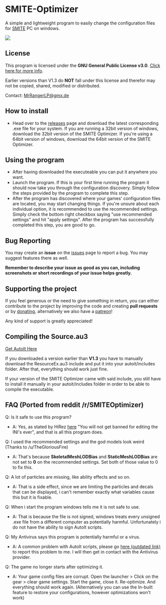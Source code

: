 # SMITE-Optimizer

A simple and lightweight program to easily change the configuration files for [SMITE](https://www.smitegame.com/) PC on windows.

<img align="center" src="https://i.imgur.com/MHnpb0L.png" />

## License

This program is licensed under the **GNU General Public License v3.0**. [Click here for more info](https://github.com/MeteorTheLizard/SMITE-Optimizer/blob/master/LICENSE).

Earlier versions than V1.3 do **NOT** fall under this license and therefor may not be copied, shared, modified or distributed.

Contact: MrRangerLP@gmx.de

## How to install

- Head over to the [releases](https://github.com/MeteorTheLizard/SMITE-Optimizer/releases) page and download the latest corresponding .exe file for your system. If you are running a 32bit version of windows, download the 32bit version of the SMITE Optimizer. If you're using a 64bit version of windows, download the 64bit version of the SMITE Optimizer.

## Using the program

- After having downloaded the executeable you can put it anywhere you want.
- Launch the program. If this is your first time running the program it should now take you through the configuration discovery. Simply follow the steps provided by the program to complete this step.
- After the program has discovered where your games' configuration files are located, you may start changing things. If you're unsure about each individual option, it is recommended to use the recommended settings. Simply check the bottom right checkbox saying "use recommended settings" and hit "apply settings". After the program has successfully completed this step, you are good to go.
 
 ## Bug Reporting
 
 You may create an **issue** on the [issues](https://github.com/MeteorTheLizard/SMITE-Optimizer/issues) page to report a bug.
 You may suggest features there as well.
 
 **Remember to describe your issue as good as you can, including screenshots or short recordings of your issue helps greatly.**
 
 ## Supporting the project
 
 If you feel generous or the need to give something in return, you can either contribute to the project by improving the code and creating **pull requests** or by [donating](https://www.paypal.com/cgi-bin/webscr?cmd=_s-xclick&hosted_button_id=2NKTRNN5BTHHG), alternatively we also have a [patreon](https://www.patreon.com/SMITEOptimizer)!
 
 Any kind of support is greatly appreciated!
 
 ## Compiling the Source.au3
 
[Get AutoIt Here](https://www.autoitscript.com/site/autoit-script-editor/downloads/)
 
If you downloaded a version earlier than **V1.3** you have to manually download the ResourceEx.au3 include and put it into your autoit/includes folder. After that, everything should work just fine.

If your version of the SMITE Optimizer came with said include, you still have to install it manually in your autoit/includes folder in order to be able to compile the executable.
 
 ## FAQ (Ported from reddit /r/SMITEOptimizer)
 Q: Is it safe to use this program?

* A: Yes, as stated by HiRez [here](https://www.reddit.com/r/Smite/comments/3dxx60/small_but_effective_performance_tweaksfix/cta21vi/) "You will not get banned for editing the INI's ever", and that is all this program does.

Q: I used the recommended settings and the god models look weird (Thanks to /u/TheGloriousFire)

* A: That's because **SkeletalMeshLODBias** and **StaticMeshLODBias** are not set to **0** on the recommended settings. Set both of those value to 0 to fix this.

Q: A lot of particles are missing, like ability effects and so on.

* A: That is a side effect, since we are limiting the particles and decals that can be displayed, i can't remember exactly what variables cause this but it is fixable.

Q: When i start the program windows tells me it is not safe to use.

* A: That is because the file is not signed, windows treats every unsigned .exe file from a different computer as potentially harmful. Unfortunately i do not have the ability to sign AutoIt scripts.

Q: My Antivirus says this program is potentially harmful or a virus.

* A: A common problem with AutoIt scripts, please go [here (outdated link)]() to report this problem to me. I will then get in contact with the Antivirus provider.

Q: The game no longer starts after optimizing it.

* A: Your game config files are corrupt. Open the launcher > Click on the gear > clear game settings. Start the game, close it. Re-optimize. And everything should work again. (Alternatively you can use the In-built feature to restore your configurations, however optimizations won't work)
